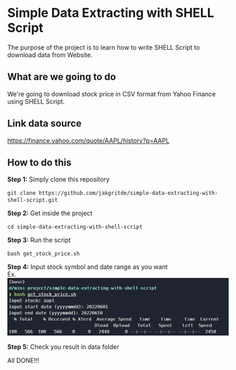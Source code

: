 # Simple Data Extracting with SHELL Script
The purpose of the project is to learn how to write SHELL Script to download data from Website.

## What are we going to do
We're going to download stock price in CSV format from Yahoo Finance using SHELL Script. 

## Link data source
https://finance.yahoo.com/quote/AAPL/history?p=AAPL

## How to do this
**Step 1:** Simply clone this repository
```
git clone https://github.com/jakgritde/simple-data-extracting-with-shell-script.git
```
**Step 2:** Get inside the project
```
cd simple-data-extracting-with-shell-script
```
**Step 3:** Run the script  
```
bash get_stock_price.sh
```
**Step 4:** Input stock symbol and date range as you want  
Ex.
![](images/ex-get-stock-price.png)  

**Step 5:** Check you result in data folder  

All DONE!!!
